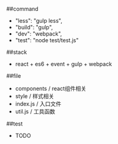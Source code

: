 ##command
- "less": "gulp less",
- "build": "gulp",
- "dev": "webpack",
- "test": "node test/test.js"

##stack
- react + es6 + event + gulp  + webpack

##file
- components / react组件相关
- style / 样式相关
- index.js / 入口文件
- util.js / 工具函数

##test
- TODO
